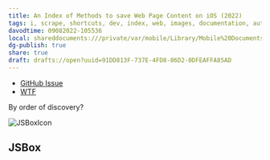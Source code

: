 ```yaml
---
title: An Index of Methods to save Web Page Content on iOS (2022)
tags: i, scrape, shortcuts, dev, index, web, images, documentation, automation
davodtime: 09082022-105536
local: shareddocuments:///private/var/mobile/Library/Mobile%20Documents/iCloud~md~obsidian/Documents/OBSHIDDIAN/drafts/91DD813F-737E-4FD8-86D2-0DFEAFFA85AD.md
dg-publish: true
share: true
draft: drafts://open?uuid=91DD813F-737E-4FD8-86D2-0DFEAFFA85AD
---
```

- [GitHub Issue](https://github.com/extratone/i/issues/197)
- [WTF](https://davidblue.wtf/drafts/91DD813F-737E-4FD8-86D2-0DFEAFFA85AD.html)

By order of discovery?

![JSBoxIcon](https://gitlab.com/DavidBlue/taio/uploads/087fcfc1059eae8c84d1b51f6051b409/CA9D1765-8FED-4C3B-83F9-CA97372331D1.PNG)

## JSBox